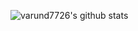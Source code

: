 ![varund7726's github stats](https://github-readme-stats.vercel.app/api?username=varund7726&show_icons=true&theme=radical)
